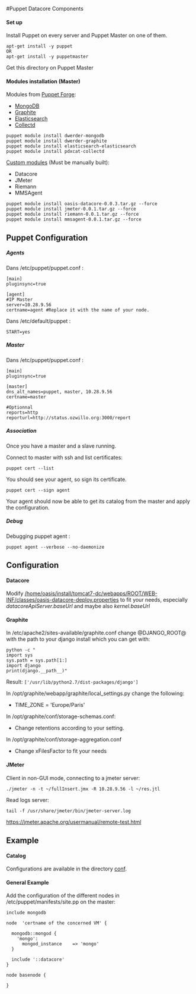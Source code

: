 #Puppet Datacore Components 

#### Set up

Install Puppet on every server and Puppet Master on one of them.
```
apt-get install -y puppet
OR
apt-get install -y puppetmaster
```

Get this directory on Puppet Master

#### Modules installation (Master)

Modules from [Puppet Forge](https://forge.puppetlabs.com/):
* [MongoDB](https://forge.puppetlabs.com/dwerder/mongodb)
* [Graphite](https://forge.puppetlabs.com/dwerder/graphite)
* [Elasticsearch](https://forge.puppetlabs.com/elasticsearch/elasticsearch)
* [Collectd](https://forge.puppetlabs.com/pdxcat/collectd)

```
puppet module install dwerder-mongodb
puppet module install dwerder-graphite
puppet module install elasticsearch-elasticsearch
puppet module install pdxcat-collectd
```

[Custom modules](https://github.com/ozwillo/ozwillo-datacore/tree/master/puppet/modules) (Must be manually built):
* Datacore
* JMeter
* Riemann
* MMSAgent

```
puppet module install oasis-datacore-0.0.3.tar.gz --force
puppet module install jmeter-0.0.1.tar.gz --force
puppet module install riemann-0.0.1.tar.gz --force
puppet module install mmsagent-0.0.1.tar.gz --force
```

## Puppet Configuration

##### Agents
Dans /etc/puppet/puppet.conf :
```
[main]
pluginsync=true

[agent]
#IP Master
server=10.28.9.56
certname=agent #Replace it with the name of your node.
```

Dans /etc/default/puppet :
```
START=yes
```

##### Master
Dans /etc/puppet/puppet.conf :
```
[main]
pluginsync=true

[master]
dns_alt_names=puppet, master, 10.28.9.56 
certname=master

#Optionnal
reports=http
reporturl=http://status.ozwillo.org:3000/report
```

##### Association

Once you have a master and a slave running.

Connect to master with ssh and list certificates:
```
puppet cert --list
```

You should see your agent, so sign its certificate.
```
puppet cert --sign agent
```

Your agent should now be able to get its catalog from the master and apply the configuration.

##### Debug
Debugging puppet agent :
```
puppet agent --verbose --no-daemonize
```
## Configuration

#### Datacore

Modify [/home/oasis/install/tomcat7-dc/webapps/ROOT/WEB-INF/classes/oasis-datacore-deploy.properties](https://github.com/ozwillo/ozwillo-datacore/blob/master/oasis-datacore-deploy/vmdc/home/oasis/install/tomcat7-dc/webapps/ROOT/WEB-INF/classes/oasis-datacore-deploy.properties) to fit your needs, especially *datacoreApiServer.baseUrl* and maybe also *kernel.baseUrl*

#### Graphite

In /etc/apache2/sites-available/graphite.conf change @DJANGO_ROOT@ with the path to your django install which you can get with:
```
python -c "
import sys
sys.path = sys.path[1:]
import django
print(django.__path__)"
```
Result: ```['/usr/lib/python2.7/dist-packages/django']```

In /opt/graphite/webapp/graphite/local_settings.py change the following:
* TIME_ZONE = 'Europe/Paris'

In /opt/graphite/conf/storage-schemas.conf:
* Change retentions according to your setting.

In /opt/graphite/conf/storage-aggregation.conf
* Change xFilesFactor to fit your needs

#### JMeter

Client in non-GUI mode, connecting to a jmeter server:
```
./jmeter -n -t ~/fullInsert.jmx -R 10.28.9.56 -l ~/res.jtl
```

Read logs server:
```
tail -f /usr/share/jmeter/bin/jmeter-server.log
```

https://jmeter.apache.org/usermanual/remote-test.html


## Example

#### Catalog

Configurations are available in the directory [conf](https://github.com/ozwillo/ozwillo-datacore/tree/master/puppet/conf).

#### General Example

Add the configuration of the different nodes in /etc/puppet/manifests/site.pp on the master:
```
include mongodb

node  'certname of the concerned VM' {

  mongodb::mongod {
    'mongo':
      mongod_instance    => 'mongo'
  }
  
  include '::datacore'
}

node basenode {

}
```

